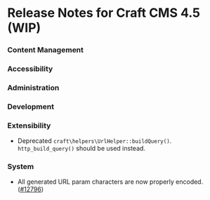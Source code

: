 # Release Notes for Craft CMS 4.5 (WIP)

### Content Management

### Accessibility

### Administration

### Development

### Extensibility
- Deprecated `craft\helpers\UrlHelper::buildQuery()`. `http_build_query()` should be used instead.

### System
- All generated URL param characters are now properly encoded. ([#12796](https://github.com/craftcms/cms/issues/12796))
